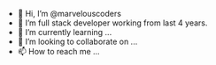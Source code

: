 - 👋 Hi, I’m @marvelouscoders
- 👀 I’m full stack developer working from last 4 years.
- 🌱 I’m currently learning ...
- 💞️ I’m looking to collaborate on ...
- 📫 How to reach me ...

<!---
marvelouscoders/marvelouscoders is a ✨ special ✨ repository because its `README.md` (this file) appears on your GitHub profile.
You can click the Preview link to take a look at your changes.
--->
